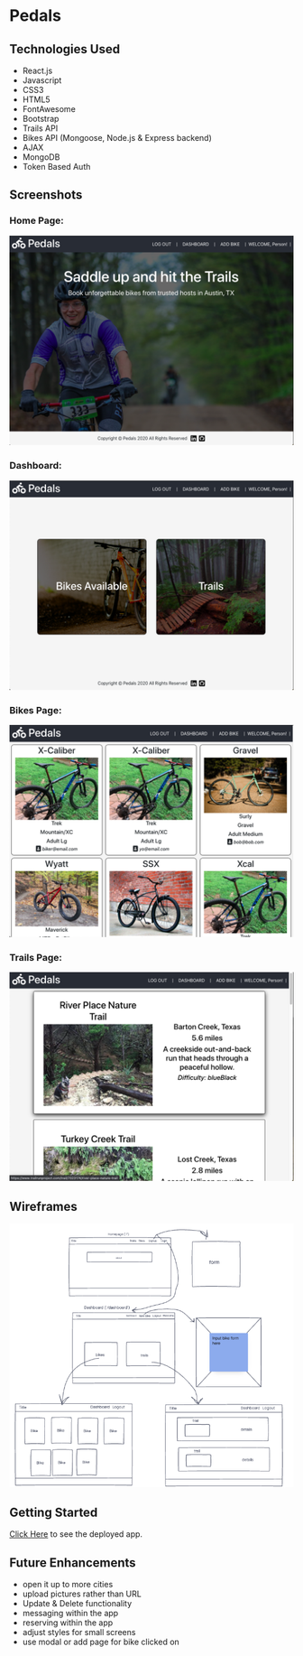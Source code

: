 # Pedals

## Technologies Used

- React.js
- Javascript
- CSS3
- HTML5
- FontAwesome
- Bootstrap
- Trails API
- Bikes API (Mongoose, Node.js & Express backend)
- AJAX
- MongoDB
- Token Based Auth

## Screenshots

### Home Page:

![home](./public/images/home.png)

### Dashboard:

![home](./public/images/dashboard.png)

### Bikes Page:

![home](./public/images/bikes.png)

### Trails Page:

![home](./public/images/trails.png)

## Wireframes

![app](./public/images/app-wireframe.png)

## Getting Started

[Click Here]() to see the deployed app.

## Future Enhancements

- open it up to more cities
- upload pictures rather than URL
- Update & Delete functionality
- messaging within the app
- reserving within the app
- adjust styles for small screens
- use modal or add page for bike clicked on
